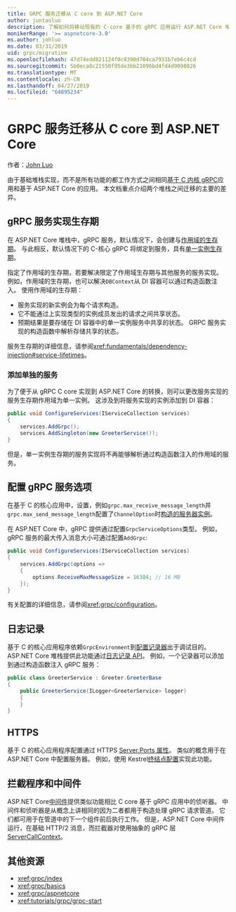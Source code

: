 ```yaml
---
title: GRPC 服务迁移从 C core 到 ASP.NET Core
author: juntaoluo
description: 了解如何将移动现有的 C-core 基于的 gRPC 应用运行 ASP.NET Core 堆栈顶部。
monikerRange: '>= aspnetcore-3.0'
ms.author: johluo
ms.date: 03/31/2019
uid: grpc/migration
ms.openlocfilehash: 47d74edd821124f0c8390d704ca7931b7eb6c4cd
ms.sourcegitcommit: 5b0eca8c21550f95de3bb21096bd4fd4d9098026
ms.translationtype: MT
ms.contentlocale: zh-CN
ms.lasthandoff: 04/27/2019
ms.locfileid: "64895234"
---
```

# <a name="migrating-grpc-services-from-c-core-to-aspnet-core"></a>GRPC 服务迁移从 C core 到 ASP.NET Core

作者：[John Luo](https://github.com/juntaoluo)

由于基础堆栈实现，而不是所有功能的都工作方式之间相同[基于 C 内核 gRPC](https://grpc.io/blog/grpc-stacks)应用和基于 ASP.NET Core 的应用。 本文档重点介绍两个堆栈之间迁移的主要的差异。

## <a name="grpc-service-implementation-lifetime"></a>gRPC 服务实现生存期

在 ASP.NET Core 堆栈中，gRPC 服务，默认情况下，会创建与[作用域的生存期](xref:fundamentals/dependency-injection#service-lifetimes)。 与此相反，默认情况下的 C-核心 gRPC 将绑定到服务，具有[单一实例生存期](xref:fundamentals/dependency-injection#service-lifetimes)。

指定了作用域的生存期，若要解决限定了作用域生存期与其他服务的服务实现。 例如，作用域的生存期，也可以解决`DBContext`从 DI 容器可以通过构造函数注入。 使用作用域的生存期：

* 服务实现的新实例会为每个请求构造。
* 它不能通过上实现类型的实例成员发出的请求之间共享状态。
* 预期结果是要存储在 DI 容器中的单一实例服务中共享的状态。 GRPC 服务实现的构造函数中解析存储共享的状态。

服务生存期的详细信息，请参阅<xref:fundamentals/dependency-injection#service-lifetimes>。

### <a name="add-a-singleton-service"></a>添加单独的服务

为了便于从 gRPC C core 实现到 ASP.NET Core 的转换，则可以更改服务实现的服务生存期作用域为单一实例。 这涉及到将服务实现的实例添加到 DI 容器：

```csharp
public void ConfigureServices(IServiceCollection services)
{
    services.AddGrpc();
    services.AddSingleton(new GreeterService());
}
```

但是，单一实例生存期的服务实现将不再能够解析通过构造函数注入的作用域的服务。

## <a name="configure-grpc-services-options"></a>配置 gRPC 服务选项

在基于 C 的核心应用中，设置，例如`grpc.max_receive_message_length`并`grpc.max_send_message_length`配置了`ChannelOption`时[构造的服务器实例](https://grpc.io/grpc/csharp/api/Grpc.Core.Server.html#Grpc_Core_Server__ctor_System_Collections_Generic_IEnumerable_Grpc_Core_ChannelOption__)。

在 ASP.NET Core 中，gRPC 提供通过配置`GrpcServiceOptions`类型。 例如，gRPC 服务的最大传入消息大小可通过配置`AddGrpc`:

```csharp
public void ConfigureServices(IServiceCollection services)
{
    services.AddGrpc(options =>
    {
        options.ReceiveMaxMessageSize = 16384; // 16 MB
    });
}
```

有关配置的详细信息，请参阅<xref:grpc/configuration>。

## <a name="logging"></a>日志记录

基于 C 的核心应用程序依赖`GrpcEnvironment`到[配置记录器](https://grpc.io/grpc/csharp/api/Grpc.Core.GrpcEnvironment.html?q=size#Grpc_Core_GrpcEnvironment_SetLogger_Grpc_Core_Logging_ILogger_)出于调试目的。 ASP.NET Core 堆栈提供此功能通过[日志记录 API](xref:fundamentals/logging/index)。 例如，一个记录器可以添加到通过构造函数注入 gRPC 服务：

```csharp
public class GreeterService : Greeter.GreeterBase
{
    public GreeterService(ILogger<GreeterService> logger)
    {
    }
}
```

## <a name="https"></a>HTTPS

基于 C 的核心应用程序配置通过 HTTPS [Server.Ports 属性](https://grpc.io/grpc/csharp/api/Grpc.Core.Server.html#Grpc_Core_Server_Ports)。 类似的概念用于在 ASP.NET Core 中配置服务器。 例如，使用 Kestrel[终结点配置](xref:fundamentals/servers/kestrel#endpoint-configuration)实现此功能。

## <a name="interceptors-and-middleware"></a>拦截程序和中间件

ASP.NET Core[中间件](xref:fundamentals/middleware/index)提供类似功能相比 C core 基于 gRPC 应用中的侦听器。 中间件和侦听器是从概念上讲相同的因为二者都用于构造处理 gRPC 请求管道。 它们都可用于在管道中的下一个组件前后执行工作。 但是，ASP.NET Core 中间件运行，在基础 HTTP/2 消息，而拦截器对使用抽象的 gRPC 层[ServerCallContext](https://grpc.io/grpc/csharp/api/Grpc.Core.ServerCallContext.html)。

## <a name="additional-resources"></a>其他资源

* <xref:grpc/index>
* <xref:grpc/basics>
* <xref:grpc/aspnetcore>
* <xref:tutorials/grpc/grpc-start>
